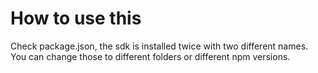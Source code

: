 # How to use this

Check package.json, the sdk is installed twice with two different names.
You can change those to different folders or different npm versions.

